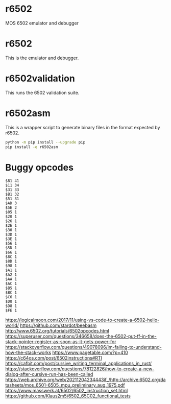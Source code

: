 # r6502

MOS 6502 emulator and debugger

# r6502

This is the emulator and debugger.

# r6502validation

This runs the 6502 validation suite.

# r6502asm

This is a wrapper script to generate binary files in the format expected
by r6502.

```bash
python -m pip install --upgrade pip
pip install -e r6502asm
```

# Buggy opcodes

```
$81 41
$11 34
$31 33
$B1 32
$51 31
$AD 3
$5E 2
$05 1
$20 1
$26 1
$2E 1
$30 1
$3D 1
$3E 1
$56 1
$5D 1
$66 1
$8C 1
$8D 1
$98 1
$A1 1
$A2 1
$AA 1
$AC 1
$B5 1
$BC 1
$C6 1
$D0 1
$D8 1
$FE 1
```

https://logicalmoon.com/2017/11/using-vs-code-to-create-a-6502-hello-world/
https://github.com/stardot/beebasm
http://www.6502.org/tutorials/6502opcodes.html
https://superuser.com/questions/346658/does-the-6502-put-ff-in-the-stack-pointer-register-as-soon-as-it-gets-power-for
https://stackoverflow.com/questions/49078096/im-failing-to-understand-how-the-stack-works
https://www.pagetable.com/?p=410
https://c64os.com/post/6502instructions#RTI
https://cafbit.com/post/cursive_writing_terminal_applications_in_rust/
https://stackoverflow.com/questions/78122826/how-to-create-a-new-dialog-after-cursive-run-has-been-called
https://web.archive.org/web/20211204234443if_/http://archive.6502.org/datasheets/mos_6501-6505_mpu_preliminary_aug_1975.pdf
https://www.masswerk.at/6502/6502_instruction_set.html
https://github.com/Klaus2m5/6502_65C02_functional_tests
